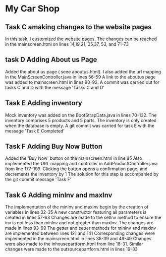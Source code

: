 # My Car Shop

## Task C amaking changes to the website pages
In this task, I customized the website pages. The changes can be reached in the mainscreen.html on lines 14,19,21, 35,37, 53, and 71-73


## task D Adding About us Page
Added the about us page ( seee aboutus.html). I also added the url mapping in the MainScreenController.java in lines 56-59
A link to the aboutus page was added to mainscreen.html in lines 90-92. A commit was carried out for tasks C and D with the message 'Tasks C and D'


## Task E Adding inventory
Mock inventory was added on the BootStrapData.java in lines 70-132. The inventory comprises 5 products and 5 parts.
The inventory is only created when the database is empty. A git commit was carried for task E with the message 'Task E Completed'


## Task F Adding Buy Now Button
Added the 'Buy Now' button on the mainscreen.html in line 85
Also implemented the URL mapping and controller in AddProductController.java from line 177-199.
Clicking the button opens a confirmation page, and decrements the inventory by 1
The solution for this step is accompanied by the git commit message 'Task F'

## Task G Adding minInv and maxInv
The implementation of the minInv and maxInv begin by the creation of variables in lines 32-35
A new constructor featuring all parameters is created in lines 57-63
Changes are made to the setInv method to ensure the inv is not less than minInv and not greater than maxInv.
The changes are made in lines 93-99
The getter and setter methods for minInv and maxInv are implemented between lines 121 and 141
Corresponding changes were implemented in the mainscreen.html in lines 38-39 and 49-49
Changes were also made to the inhousepartform.html from line 18-31.
Similar changes were made to the outsourcepartform.html in lines 19-33